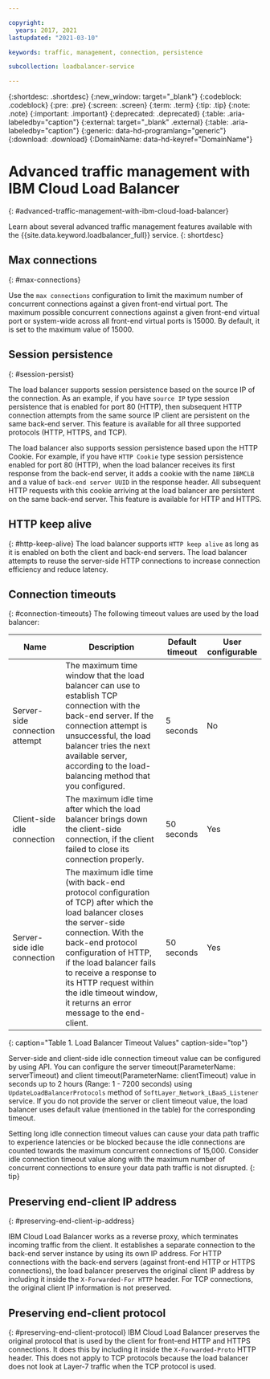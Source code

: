 ```yaml
---

copyright:
  years: 2017, 2021
lastupdated: "2021-03-10"

keywords: traffic, management, connection, persistence

subcollection: loadbalancer-service

---
```


{:shortdesc: .shortdesc}
{:new_window: target="_blank"}
{:codeblock: .codeblock}
{:pre: .pre}
{:screen: .screen}
{:term: .term}
{:tip: .tip}
{:note: .note}
{:important: .important}
{:deprecated: .deprecated}
{:table: .aria-labeledby="caption"}
{:external: target="_blank" .external}
{:table: .aria-labeledby="caption"}
{:generic: data-hd-programlang="generic"}
{:download: .download}
{:DomainName: data-hd-keyref="DomainName"}

# Advanced traffic management with IBM Cloud Load Balancer
{: #advanced-traffic-management-with-ibm-cloud-load-balancer}

Learn about several advanced traffic management features available with the {{site.data.keyword.loadbalancer_full}} service.
{: shortdesc}

## Max connections
{: #max-connections}

Use the `max connections` configuration to limit the maximum number of concurrent connections against a given front-end virtual port. The maximum possible concurrent connections against a given front-end virtual port or system-wide across all front-end virtual ports is 15000. By default, it is set to the maximum value of 15000.

## Session persistence
{: #session-persist}

The load balancer supports session persistence based on the source IP of the connection. As an example, if you have `source IP` type session persistence that is enabled for port 80 (HTTP), then subsequent HTTP connection attempts from the same source IP client are persistent on the same back-end server. This feature is available for all three supported protocols (HTTP, HTTPS, and TCP).

The load balancer also supports session persistence based upon the HTTP Cookie. For example, if you have `HTTP Cookie` type session persistence enabled for port 80 (HTTP), when the load balancer receives its first response from the back-end server, it adds a cookie with the name `IBMCLB` and a value of `back-end server UUID` in the response header. All subsequent HTTP requests with this cookie arriving at the load balancer are persistent on the same back-end server. This feature is available for HTTP and HTTPS.

## HTTP keep alive
{: #http-keep-alive}
The load balancer supports `HTTP keep alive` as long as it is enabled on both the client and back-end servers. The load balancer attempts to reuse the server-side HTTP connections to increase connection efficiency and reduce latency.

## Connection timeouts
{: #connection-timeouts}
The following timeout values are used by the load balancer:

| Name | Description | Default timeout | User configurable |                                                                                             
| ------------------------------------------ | --------------------------------------------------- | ------------------- | ------------------- |
| Server-side connection attempt    | The maximum time window that the load balancer can use to establish TCP connection with the back-end server. If the connection attempt is unsuccessful, the load balancer tries the next available server, according to the load-balancing method that you configured. | 5 seconds   | No   |
| Client-side idle connection  | The maximum idle time after which the load balancer brings down the client-side connection, if the client failed to close its connection properly.| 50 seconds  | Yes   |
| Server-side idle connection | The maximum idle time (with back-end protocol configuration of TCP) after which the load balancer closes the server-side connection. With the back-end protocol configuration of HTTP, if the load balancer fails to receive a response to its HTTP request within the idle timeout window, it returns an error message to the end-client.                                | 50 seconds | Yes   |
{: caption="Table 1. Load Balancer Timeout Values" caption-side="top"}

Server-side and client-side idle connection timeout value can be configured by using API. You can configure the server timeout(ParameterName: serverTimeout) and client timeout(ParameterName: clientTimeout) value in seconds up to 2 hours (Range: 1 - 7200 seconds) using `UpdateLoadBalancerProtocols` method of `SoftLayer_Network_LBaaS_Listener` service.
If you do not provide the server or client timeout value, the load balancer uses default value (mentioned in the table) for the corresponding timeout.

Setting long idle connection timeout values can cause your data path traffic to experience latencies or be blocked because the idle connections are counted towards the maximum concurrent connections of 15,000. Consider idle connection timeout value along with the maximum number of concurrent connections to ensure your data path traffic is not disrupted.
{: tip}

## Preserving end-client IP address
{: #preserving-end-client-ip-address}

IBM Cloud Load Balancer works as a reverse proxy, which terminates incoming traffic from the client. It establishes a separate connection to the back-end server instance by using its own IP address. For HTTP connections with the back-end servers (against front-end HTTP or HTTPS connections), the load balancer preserves the original client IP address by including it inside the `X-Forwarded-For HTTP` header. For TCP connections, the original client IP information is not preserved.

## Preserving end-client protocol
{: #preserving-end-client-protocol}
IBM Cloud Load Balancer preserves the original protocol that is used by the client for front-end HTTP and HTTPS connections. It does this by including it inside the `X-Forwarded-Proto` HTTP header. This does not apply to TCP protocols because the load balancer does not look at Layer-7 traffic when the TCP protocol is used.
